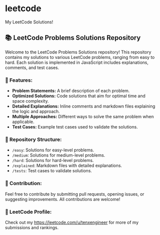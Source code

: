 # leetcode
My LeetCode Solutions!



## 📚 LeetCode Problems Solutions Repository

Welcome to the LeetCode Problems Solutions repository! This repository contains my solutions to various LeetCode problems, ranging from easy to hard. Each solution is implemented in JavaScript includes explanations, comments, and test cases.

### 🚀 Features:
- **Problem Statements:** A brief description of each problem.
- **Optimized Solutions:** Code solutions that aim for optimal time and space complexity.
- **Detailed Explanations:** Inline comments and markdown files explaining the logic and approach.
- **Multiple Approaches:** Different ways to solve the same problem when applicable.
- **Test Cases:** Example test cases used to validate the solutions.

### 📂 Repository Structure:
- `/easy`: Solutions for easy-level problems.
- `/medium`: Solutions for medium-level problems.
- `/hard`: Solutions for hard-level problems.
- `/explained`: Markdown files with detailed explanations.
- `/tests`: Test cases to validate solutions.

### 📝 Contribution:
Feel free to contribute by submitting pull requests, opening issues, or suggesting improvements. All contributions are welcome!

### 🔗 LeetCode Profile:
Check out my https://leetcode.com/u/tenxengineer for more of my submissions and rankings.


